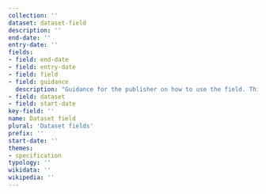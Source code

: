 ```yaml
---
collection: ''
dataset: dataset-field
description: ''
end-date: ''
entry-date: ''
fields:
- field: end-date
- field: entry-date
- field: field
- field: guidance
  description: "Guidance for the publisher on how to use the field. This overrides the general guidance for the field."
- field: dataset
- field: start-date
key-field: ''
name: Dataset field
plural: 'Dataset fields'
prefix: ''
start-date: ''
themes:
- specification
typology: ''
wikidata: ''
wikipedia: ''
---
```


